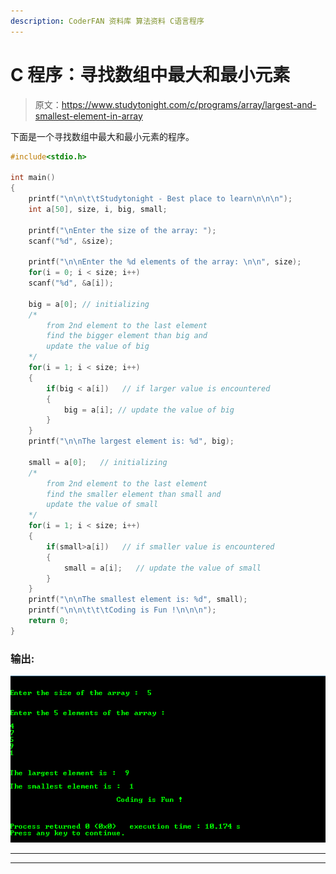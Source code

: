 ```yaml
---
description: CoderFAN 资料库 算法资料 C语言程序
---
```


# C 程序：寻找数组中最大和最小元素

> 原文：<https://www.studytonight.com/c/programs/array/largest-and-smallest-element-in-array>

下面是一个寻找数组中最大和最小元素的程序。

```cpp
#include<stdio.h>

int main()
{
    printf("\n\n\t\tStudytonight - Best place to learn\n\n\n");
    int a[50], size, i, big, small;

    printf("\nEnter the size of the array: ");
    scanf("%d", &size);

    printf("\n\nEnter the %d elements of the array: \n\n", size);
    for(i = 0; i < size; i++)
    scanf("%d", &a[i]);

    big = a[0]; // initializing
    /* 
        from 2nd element to the last element 
        find the bigger element than big and 
        update the value of big
    */
    for(i = 1; i < size; i++)
    {
        if(big < a[i])   // if larger value is encountered
        {
            big = a[i]; // update the value of big
        }
    }
    printf("\n\nThe largest element is: %d", big);

    small = a[0];   // initializing
    /*
        from 2nd element to the last element 
        find the smaller element than small and 
        update the value of small
    */
    for(i = 1; i < size; i++)
    {
        if(small>a[i])   // if smaller value is encountered
        {
            small = a[i];   // update the value of small
        }
    }
    printf("\n\nThe smallest element is: %d", small);
    printf("\n\n\t\t\tCoding is Fun !\n\n\n");
    return 0;
}
```

### 输出:

![Program to find the Largest and Smallest Element in an Array](img/ad56e4ebe068f69bcd50dc8decba5131.png)

* * *

* * *